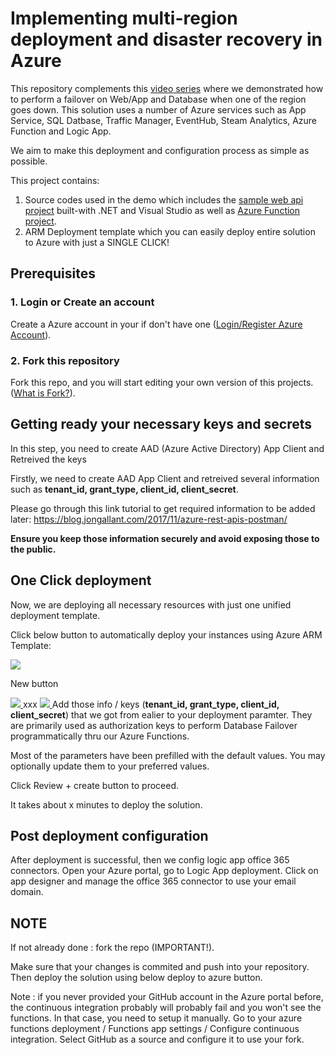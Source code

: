 # Implementing multi-region deployment and disaster recovery in Azure

This repository complements this [video series](https://www.youtube.com/playlist?list=PLe32w3jNLanrZ9_X58_3d13tQ5REMmnK3) where we demonstrated  how to perform a failover on Web/App and Database when one of the region goes down.
This solution uses a number of Azure services such as App Service, SQL Datbase, Traffic Manager, EventHub, Steam Analytics, Azure Function and Logic App.

We aim to make this deployment and configuration process as simple as possible.

This project contains:

1. Source codes used in the demo which includes the [sample web api project](SourceCode/WebApiDrDemoCS/) built-with .NET and Visual Studio as well as [Azure Function project](SourceCode/FunctionAppFailover/).
2. ARM Deployment template which you can easily deploy entire solution to Azure with just a SINGLE CLICK!

<!-- # How to perform SINGLE CLICK deployment -->

## Prerequisites

### 1. Login or Create an account

Create a Azure account in your if don't have one ([Login/Register Azure Account](https://azure.microsoft.com/en-us/free/)).

### 2. Fork this repository

Fork this repo, and you will start editing your own version of this projects. ([What is Fork?](https://help.github.com/en/github/getting-started-with-github/fork-a-repo)).

## Getting ready your necessary keys and secrets

In this step, you need to create AAD (Azure Active Directory) App Client and Retreived the keys

Firstly, we need to create AAD App Client and retreived several information such as **tenant_id, grant_type, client_id, client_secret**.

Please go through this link tutorial to get required information to be added later: https://blog.jongallant.com/2017/11/azure-rest-apis-postman/

**Ensure you keep those information securely and avoid exposing those to the public.** 

## One Click deployment

Now, we are deploying all necessary resources with just one unified deployment template.

Click below button to automatically deploy your instances using Azure ARM Template:

<a href="https://portal.azure.com/#create/Microsoft.Template/uri/https%3A%2F%2Fraw.githubusercontent.com%2Fadityosnrost%2Ffosampleaz%2Fmaster%2FDeployment%2FazureDeployment.json" target="_blank"><img src="https://aka.ms/deploytoazurebutton"/></a>

New button

<a href="https://azuredeploy.net/
   repository=https://github.com/wely/fosampleaz"
   target="_blank">
   <img src="http://azuredeploy.net/deploybutton.png"/>
</a>
xxx
<a href="https://azuredeploy.net/
   repository=https://github.com/codePrincess/resizingService"
   target="_blank">
   <img src="http://azuredeploy.net/deploybutton.png"/>
</a>
Add those info / keys (**tenant_id, grant_type, client_id, client_secret**) that we got from ealier to your deployment paramter. They are primarily used as authorization keys to perform Database Failover programmatically thru our Azure Functions.

Most of the parameters have been prefilled with the default values. You may optionally update them to your preferred values.

Click Review + create button to proceed.

It takes about x minutes to deploy the solution.

## Post deployment configuration

After deployment is successful, then we config logic app office 365 connectors. Open your Azure portal, go to Logic App deployment. Click on app designer and manage the office 365 connector to use your email domain.

## NOTE

If not already done : fork the repo (IMPORTANT!).

Make sure that your changes is commited and push into your repository. Then deploy the solution using below deploy to azure button.

Note : if you never provided your GitHub account in the Azure portal before, the continuous integration probably will probably fail and you won't see the functions. In that case, you need to setup it manually. Go to your azure functions deployment / Functions app settings / Configure continuous integration. Select GitHub as a source and configure it to use your fork.
